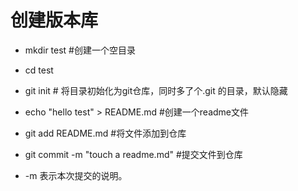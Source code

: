 # 创建版本库

* mkdir test							#创建一个空目录

* cd test		

* git init								# 将目录初始化为git仓库，同时多了个.git 的目录，默认隐藏

* echo "hello test" > README.md			#创建一个readme文件

* git add README.md						#将文件添加到仓库

* git commit -m "touch a readme.md"		#提交文件到仓库

* -m 表示本次提交的说明。
